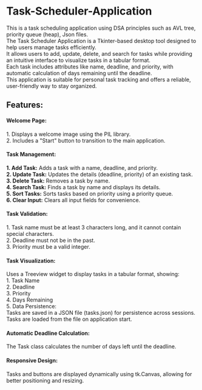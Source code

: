 # Task-Scheduler-Application
This is a task scheduling application using DSA principles such as AVL tree, priority queue (heap), Json files.<br>
The Task Scheduler Application is a Tkinter-based desktop tool designed to help users manage tasks efficiently.<br>
It allows users to add, update, delete, and search for tasks while providing an intuitive interface to visualize tasks in a tabular format.<br>
Each task includes attributes like name, deadline, and priority, with automatic calculation of days remaining until the deadline.<br>
This application is suitable for personal task tracking and offers a reliable, user-friendly way to stay organized.

<h2><b>Features:</b></h2>

<h4>Welcome Page:</h4>
1. Displays a welcome image using the PIL library.<br>
2. Includes a "Start" button to transition to the main application.<br>

<h4>Task Management:</h4>
<b>1. Add Task:</b> Adds a task with a name, deadline, and priority.<br>
<b>2. Update Task:</b> Updates the details (deadline, priority) of an existing task.<br>
<b>3. Delete Task:</b> Removes a task by name.<br>
<b>4. Search Task:</b> Finds a task by name and displays its details.<br>
<b>5. Sort Tasks:</b> Sorts tasks based on priority using a priority queue.<br>
<b>6. Clear Input:</b> Clears all input fields for convenience.<br>

<h4>Task Validation:</h4>
1. Task name must be at least 3 characters long, and it cannot contain special characters.<br>
2. Deadline must not be in the past.<br>
3. Priority must be a valid integer.<br>

<h4>Task Visualization:</h4>
Uses a Treeview widget to display tasks in a tabular format, showing:<br>
1. Task Name<br>
2. Deadline<br>
3. Priority<br>
4. Days Remaining<br>
5. Data Persistence:<br>
Tasks are saved in a JSON file (tasks.json) for persistence across sessions.<br>
Tasks are loaded from the file on application start.<br>
<h4>Automatic Deadline Calculation:</h4>
The Task class calculates the number of days left until the deadline.
<h4>Responsive Design:</h4>
Tasks and buttons are displayed dynamically using tk.Canvas, allowing for better positioning and resizing.








